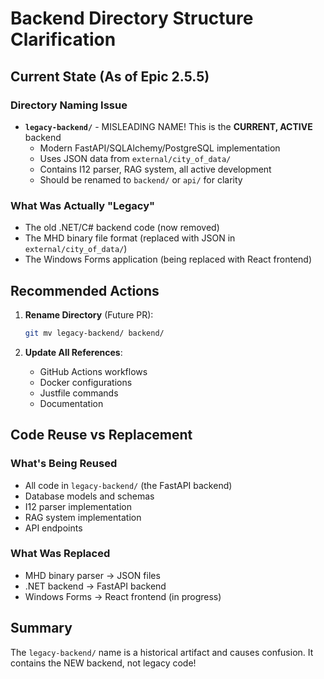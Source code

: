 # Backend Directory Structure Clarification

## Current State (As of Epic 2.5.5)

### Directory Naming Issue
- **`legacy-backend/`** - MISLEADING NAME! This is the **CURRENT, ACTIVE** backend
  - Modern FastAPI/SQLAlchemy/PostgreSQL implementation
  - Uses JSON data from `external/city_of_data/`
  - Contains I12 parser, RAG system, all active development
  - Should be renamed to `backend/` or `api/` for clarity

### What Was Actually "Legacy"
- The old .NET/C# backend code (now removed)
- The MHD binary file format (replaced with JSON in `external/city_of_data/`)
- The Windows Forms application (being replaced with React frontend)

## Recommended Actions

1. **Rename Directory** (Future PR):
   ```bash
   git mv legacy-backend/ backend/
   ```

2. **Update All References**:
   - GitHub Actions workflows
   - Docker configurations
   - Justfile commands
   - Documentation

## Code Reuse vs Replacement

### What's Being Reused
- All code in `legacy-backend/` (the FastAPI backend)
- Database models and schemas
- I12 parser implementation
- RAG system implementation
- API endpoints

### What Was Replaced
- MHD binary parser → JSON files
- .NET backend → FastAPI backend
- Windows Forms → React frontend (in progress)

## Summary
The `legacy-backend/` name is a historical artifact and causes confusion. 
It contains the NEW backend, not legacy code!